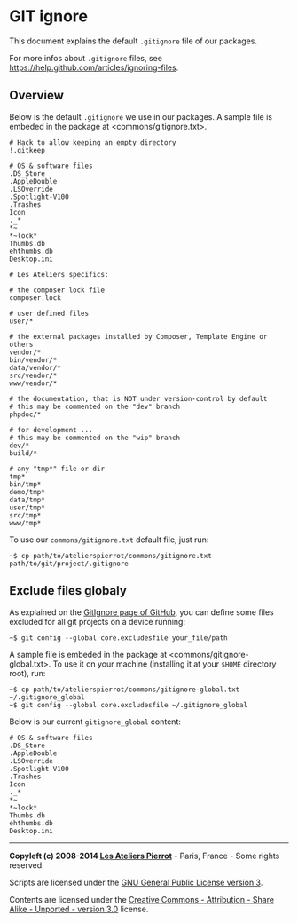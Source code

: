 GIT ignore
=============

This document explains the default `.gitignore` file of our packages.

For more infos about `.gitignore` files, see <https://help.github.com/articles/ignoring-files>.


## Overview

Below is the default `.gitignore` we use in our packages. A sample file is embeded in the
package at <commons/gitignore.txt>.

    # Hack to allow keeping an empty directory
    !.gitkeep

    # OS & software files
    .DS_Store
    .AppleDouble
    .LSOverride
    .Spotlight-V100
    .Trashes
    Icon
    ._*
    *~
    *~lock*
    Thumbs.db
    ehthumbs.db
    Desktop.ini

    # Les Ateliers specifics:

    # the composer lock file
    composer.lock

    # user defined files
    user/*

    # the external packages installed by Composer, Template Engine or others
    vendor/*
    bin/vendor/*
    data/vendor/*
    src/vendor/*
    www/vendor/*

    # the documentation, that is NOT under version-control by default
    # this may be commented on the "dev" branch
    phpdoc/*

    # for development ...
    # this may be commented on the "wip" branch
    dev/*
    build/*

    # any "tmp*" file or dir
    tmp*
    bin/tmp*
    demo/tmp*
    data/tmp*
    user/tmp*
    src/tmp*
    www/tmp*

To use our `commons/gitignore.txt` default file, just run:

    ~$ cp path/to/atelierspierrot/commons/gitignore.txt path/to/git/project/.gitignore


## Exclude files globaly

As explained on the [GitIgnore page of GitHub](http://github.com/github/gitignore), you
can define some files excluded for all git projects on a device running:

    ~$ git config --global core.excludesfile your_file/path

A sample file is embeded in the package at <commons/gitignore-global.txt>. To use it on your
machine (installing it at your `$HOME` directory root), run:

    ~$ cp path/to/atelierspierrot/commons/gitignore-global.txt ~/.gitignore_global
    ~$ git config --global core.excludesfile ~/.gitignore_global

Below is our current `gitignore_global` content:

    # OS & software files
    .DS_Store
    .AppleDouble
    .LSOverride
    .Spotlight-V100
    .Trashes
    Icon
    ._*
    *~
    *~lock*
    Thumbs.db
    ehthumbs.db
    Desktop.ini


----
**Copyleft (c) 2008-2014 [Les Ateliers Pierrot](http://www.ateliers-pierrot.fr/)** - Paris, France - Some rights reserved.

Scripts are licensed under the [GNU General Public License version 3](http://www.gnu.org/licenses/gpl.html).

Contents are licensed under the [Creative Commons - Attribution - Share Alike - Unported - version 3.0](http://creativecommons.org/licenses/by-sa/3.0/) license.

